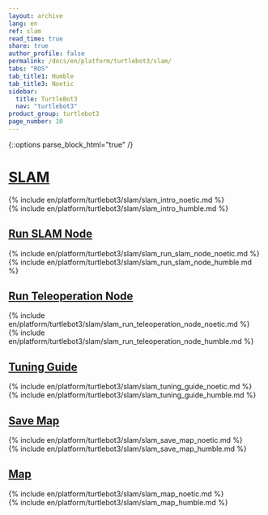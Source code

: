 ```yaml
---
layout: archive
lang: en
ref: slam
read_time: true
share: true
author_profile: false
permalink: /docs/en/platform/turtlebot3/slam/
tabs: "ROS"
tab_title1: Humble
tab_title3: Noetic
sidebar:
  title: TurtleBot3
  nav: "turtlebot3"
product_group: turtlebot3
page_number: 10
---
```


<style>body {counter-reset: h1 3 !important;}</style>

{::options parse_block_html="true" /}

# [SLAM](#slam)

<!-- <section data-id="{{ page.tab_title1 }}" class="tab_contents">
{% include en/platform/turtlebot3/slam/slam_intro_kinetic.md %}
</section> -->

<!-- <section data-id="{{ page.tab_title2 }}" class="tab_contents">
{% include en/platform/turtlebot3/slam/slam_intro_melodic.md %}
</section> -->

<section data-id="{{ page.tab_title3 }}" class="tab_contents">
{% include en/platform/turtlebot3/slam/slam_intro_noetic.md %}
</section>

<!-- <section data-id="{{ page.tab_title4 }}" class="tab_contents">
{% include en/platform/turtlebot3/slam/slam_intro_dashing.md %}
</section> -->

<!-- <section data-id="{{ page.tab_title5 }}" class="tab_contents">
{% include en/platform/turtlebot3/slam/slam_intro_foxy.md %}
</section> -->

<section data-id="{{ page.tab_title1 }}" class="tab_contents">
{% include en/platform/turtlebot3/slam/slam_intro_humble.md %}
</section>

<!-- <section data-id="{{ page.tab_title7 }}" class="tab_contents">
{% include en/platform/turtlebot3/slam/slam_intro_windows.md %}
</section> -->

## [Run SLAM Node](#run-slam-node)

<!-- <section data-id="{{ page.tab_title1 }}" class="tab_contents">
{% include en/platform/turtlebot3/slam/slam_run_slam_node_kinetic.md %}
</section> -->

<!-- <section data-id="{{ page.tab_title2 }}" class="tab_contents">
{% include en/platform/turtlebot3/slam/slam_run_slam_node_melodic.md %}
</section> -->

<section data-id="{{ page.tab_title3 }}" class="tab_contents">
{% include en/platform/turtlebot3/slam/slam_run_slam_node_noetic.md %}
</section>

<!-- <section data-id="{{ page.tab_title4 }}" class="tab_contents">
{% include en/platform/turtlebot3/slam/slam_run_slam_node_dashing.md %}
</section> -->

<!-- <section data-id="{{ page.tab_title5 }}" class="tab_contents">
{% include en/platform/turtlebot3/slam/slam_run_slam_node_foxy.md %}
</section> -->

<section data-id="{{ page.tab_title1 }}" class="tab_contents">
{% include en/platform/turtlebot3/slam/slam_run_slam_node_humble.md %}
</section>

<!-- <section data-id="{{ page.tab_title7 }}" class="tab_contents">
{% include en/platform/turtlebot3/slam/slam_run_slam_node_windows.md %}
</section> -->

## [Run Teleoperation Node](#run-teleoperation-node)

<!-- <section data-id="{{ page.tab_title1 }}" class="tab_contents">
{% include en/platform/turtlebot3/slam/slam_run_teleoperation_node_kinetic.md %}
</section> -->

<!-- <section data-id="{{ page.tab_title2 }}" class="tab_contents">
{% include en/platform/turtlebot3/slam/slam_run_teleoperation_node_melodic.md %}
</section> -->

<section data-id="{{ page.tab_title3 }}" class="tab_contents">
{% include en/platform/turtlebot3/slam/slam_run_teleoperation_node_noetic.md %}
</section>

<!-- <section data-id="{{ page.tab_title4 }}" class="tab_contents">
{% include en/platform/turtlebot3/slam/slam_run_teleoperation_node_dashing.md %}
</section> -->

<!-- <section data-id="{{ page.tab_title5 }}" class="tab_contents">
{% include en/platform/turtlebot3/slam/slam_run_teleoperation_node_foxy.md %}
</section> -->

<section data-id="{{ page.tab_title1 }}" class="tab_contents">
{% include en/platform/turtlebot3/slam/slam_run_teleoperation_node_humble.md %}
</section>

<!-- <section data-id="{{ page.tab_title7 }}" class="tab_contents">
{% include en/platform/turtlebot3/slam/slam_run_teleoperation_node_windows.md %}
</section> -->

## [Tuning Guide](#tuning-guide)

<!-- <section data-id="{{ page.tab_title1 }}" class="tab_contents">
{% include en/platform/turtlebot3/slam/slam_tuning_guide_kinetic.md %}
</section> -->

<!-- <section data-id="{{ page.tab_title2 }}" class="tab_contents">
{% include en/platform/turtlebot3/slam/slam_tuning_guide_melodic.md %}
</section> -->

<section data-id="{{ page.tab_title3 }}" class="tab_contents">
{% include en/platform/turtlebot3/slam/slam_tuning_guide_noetic.md %}
</section>

<!-- <section data-id="{{ page.tab_title4 }}" class="tab_contents">
{% include en/platform/turtlebot3/slam/slam_tuning_guide_dashing.md %}
</section> -->

<!-- <section data-id="{{ page.tab_title5 }}" class="tab_contents">
{% include en/platform/turtlebot3/slam/slam_tuning_guide_foxy.md %}
</section> -->

<section data-id="{{ page.tab_title1 }}" class="tab_contents">
{% include en/platform/turtlebot3/slam/slam_tuning_guide_humble.md %}
</section>

<!-- <section data-id="{{ page.tab_title7 }}" class="tab_contents">
{% include en/platform/turtlebot3/slam/slam_tuning_guide_windows.md %}
</section> -->

## [Save Map](#save-map)

<!-- <section data-id="{{ page.tab_title1 }}" class="tab_contents">
{% include en/platform/turtlebot3/slam/slam_save_map_kinetic.md %}
</section> -->

<!-- <section data-id="{{ page.tab_title2 }}" class="tab_contents">
{% include en/platform/turtlebot3/slam/slam_save_map_melodic.md %}
</section> -->

<section data-id="{{ page.tab_title3 }}" class="tab_contents">
{% include en/platform/turtlebot3/slam/slam_save_map_noetic.md %}
</section>

<!-- <section data-id="{{ page.tab_title4 }}" class="tab_contents">
{% include en/platform/turtlebot3/slam/slam_save_map_dashing.md %}
</section> -->

<!-- <section data-id="{{ page.tab_title5 }}" class="tab_contents">
{% include en/platform/turtlebot3/slam/slam_save_map_foxy.md %}
</section> -->

<section data-id="{{ page.tab_title1 }}" class="tab_contents">
{% include en/platform/turtlebot3/slam/slam_save_map_humble.md %}
</section>

<!-- <section data-id="{{ page.tab_title7 }}" class="tab_contents">
{% include en/platform/turtlebot3/slam/slam_save_map_windows.md %}
</section> -->

## [Map](#map)

<!-- <section data-id="{{ page.tab_title1 }}" class="tab_contents">
{% include en/platform/turtlebot3/slam/slam_map_kinetic.md %}
</section> -->

<!-- <section data-id="{{ page.tab_title2 }}" class="tab_contents">
{% include en/platform/turtlebot3/slam/slam_map_melodic.md %}
</section> -->

<section data-id="{{ page.tab_title3 }}" class="tab_contents">
{% include en/platform/turtlebot3/slam/slam_map_noetic.md %}
</section>

<!-- <section data-id="{{ page.tab_title4 }}" class="tab_contents">
{% include en/platform/turtlebot3/slam/slam_map_dashing.md %}
</section> -->

<!-- <section data-id="{{ page.tab_title5 }}" class="tab_contents">
{% include en/platform/turtlebot3/slam/slam_map_foxy.md %}
</section> -->

<section data-id="{{ page.tab_title1 }}" class="tab_contents">
{% include en/platform/turtlebot3/slam/slam_map_humble.md %}
</section>

<!-- <section data-id="{{ page.tab_title7 }}" class="tab_contents">
{% include en/platform/turtlebot3/slam/slam_map_windows.md %}
</section> -->


[navigation]: /docs/en/platform/turtlebot3/navigation/#navigation
[teleoperation]: /docs/en/platform/turtlebot3/teleoperation/#teleoperation
[export_turtlebot3_model]: /docs/en/platform/turtlebot3/export_turtlebot3_model
